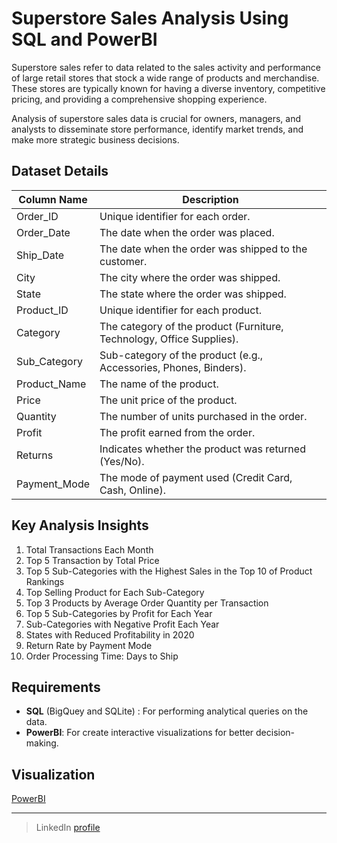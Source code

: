 # Superstore Sales Analysis Using SQL and PowerBI
Superstore sales refer to data related to the sales activity and performance of large retail stores that stock a wide range of products and merchandise. These stores are typically known for having a diverse inventory, competitive pricing, and providing a comprehensive shopping experience.

Analysis of superstore sales data is crucial for owners, managers, and analysts to disseminate store performance, identify market trends, and make more strategic business decisions.

## Dataset Details

| Column Name      | Description                                                                |
|------------------|----------------------------------------------------------------------------|
| Order_ID         | Unique identifier for each order.                                          |
| Order_Date       | The date when the order was placed.                                        |
| Ship_Date        | The date when the order was shipped to the customer.                       |
| City             | The city where the order was shipped.                                      |
| State            | The state where the order was shipped.                                     |
| Product_ID       | Unique identifier for each product.                                        |
| Category         | The category of the product (Furniture, Technology, Office Supplies).      |
| Sub_Category     | Sub-category of the product (e.g., Accessories, Phones, Binders).          |
| Product_Name     | The name of the product.                                                   |
| Price            | The unit price of the product.                                             |
| Quantity         | The number of units purchased in the order.                                |
| Profit           | The profit earned from the order.                                          |
| Returns          | Indicates whether the product was returned (Yes/No).                       |
| Payment_Mode     | The mode of payment used (Credit Card, Cash, Online).                      |


## Key Analysis Insights
1. Total Transactions Each Month
2. Top 5 Transaction by Total Price
3. Top 5 Sub-Categories with the Highest Sales in the Top 10 of Product Rankings
4. Top Selling Product for Each Sub-Category
5. Top 3 Products by Average Order Quantity per Transaction
6. Top 5 Sub-Categories by Profit for Each Year
7. Sub-Categories with Negative Profit Each Year
8. States with Reduced Profitability in 2020
9. Return Rate by Payment Mode
10. Order Processing Time: Days to Ship

## Requirements
- **SQL** (BigQuey and SQLite) : For performing analytical queries on the data.
- **PowerBI**: For create interactive visualizations for better decision-making.

## Visualization 
[PowerBI](https://app.powerbi.com/view?r=eyJrIjoiY2QyZDg4NmYtZWFkOC00ZjkyLWI2ZGUtNGE3MWFiYmJjZTAxIiwidCI6ImM3NTk5NWEzLWY1YjctNDkyMy1hM2IyLWZjMTg3NzM5M2MxZiIsImMiOjEwfQ%3D%3D)

---

> LinkedIn [profile](https://www.linkedin.com/in/e-rena/)<br>


